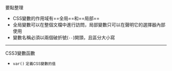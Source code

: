 要點整理
- CSS變數的作用域有==全局==和==局部==
- 全局變數可以在整個文檔中進行訪問，局部變數只可以在聲明它的選擇器內部使用
- 變數名稱必須以兩個破折號(`--`)開頭，且區分大小寫

---

CSS3變數函數
- `var()` <small>定義CSS變數的值</small>